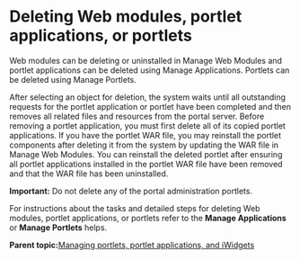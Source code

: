# Deleting Web modules, portlet applications, or portlets

Web modules can be deleting or uninstalled in Manage Web Modules and portlet applications can be deleted using Manage Applications. Portlets can be deleted using Manage Portlets.

After selecting an object for deletion, the system waits until all outstanding requests for the portlet application or portlet have been completed and then removes all related files and resources from the portal server. Before removing a portlet application, you must first delete all of its copied portlet applications. If you have the portlet WAR file, you may reinstall the portlet components after deleting it from the system by updating the WAR file in Manage Web Modules. You can reinstall the deleted portlet after ensuring all portlet applications installed in the portlet WAR file have been removed and that the WAR file has been uninstalled.

**Important:** Do not delete any of the portal administration portlets.

For instructions about the tasks and detailed steps for deleting Web modules, portlet applications, or portlets refer to the **Manage Applications** or **Manage Portlets** helps.

**Parent topic:**[Managing portlets, portlet applications, and iWidgets](../admin-system/adpltadmwork.md)

